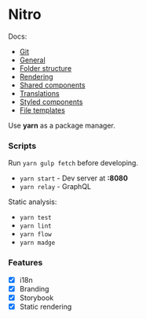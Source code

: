 # Nitro

Docs:
* [Git](./docs/01git.md)
* [General](./docs/02general.md)
* [Folder structure](./docs/03structure.md)
* [Rendering](./docs/04rendering.md)
* [Shared components](./docs/05shared.md)
* [Translations](./docs/06translations.md)
* [Styled components](./docs/07styled.md)
* [File templates](./docs/08templates.md)

Use **yarn** as a package manager.

### Scripts

Run `yarn gulp fetch` before developing.

- `yarn start` - Dev server at **:8080**
- `yarn relay` - GraphQL

Static analysis:
- `yarn test`
- `yarn lint`
- `yarn flow`
- `yarn madge`

### Features

- [x] i18n
- [x] Branding
- [x] Storybook
- [x] Static rendering
